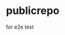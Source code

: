 # publicrepo
for e2e test


































































































































































































































































































































































































































































































































































































































































































































































































































































































































































































































































































































































































































































































































































